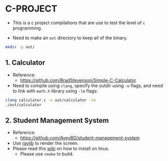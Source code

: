 # C-PROJECT

- This is a c project compilations that are use to test the level of `c`
  programming.

- Need to make an `out` directory to keep all of the binary.

```bash
mkdir -p out/
```

## 1. Calculator

- Reference:
  - https://github.com/BradStevenson/Simple-C-Calculator
- Need to compile using `clang`, specify the outdir using `-o` flags, and need
  to link with `math.h` library using `-lm` flags:

```bash
clang calculator.c -o out/calculator -lm
./out/calculator
```

## 2. Student Management System

- Reference:
  - https://github.com/AveyBD/student-management-system
- Use [raylib](https://www.raylib.com/) to render the screen.
- Please read this [wiki](https://github.com/raysan5/raylib/wiki/Working-on-GNU-Linux) on how to install on linux.
  - Please use `cmake` to build.
